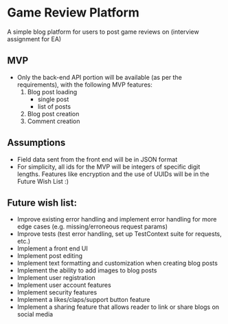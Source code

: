 # Game Review Platform
A simple blog platform for users to post game reviews on (interview assignment for EA)

## MVP
- Only the back-end API portion will be available (as per the requirements), with the following MVP features:
    1. Blog post loading
        - single post
        - list of posts
    2. Blog post creation
    3. Comment creation

## Assumptions
- Field data sent from the front end will be in JSON format
- For simplicity, all ids for the MVP will be integers of specific digit lengths. Features like encryption and the use of UUIDs will be in the Future Wish List :)

## Future wish list:
- Improve existing error handling and implement error handling for more edge cases (e.g. missing/erroneous request params)
- Improve tests (test error handling, set up TestContext suite for requests, etc.)
- Implement a front end UI
- Implement post editing
- Implement text formatting and customization when creating blog posts
- Implement the ability to add images to blog posts
- Implement user registration
- Implement user account features
- Implement security features
- Implement a likes/claps/support button feature
- Implement a sharing feature that allows reader to link or share blogs on social media